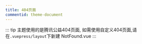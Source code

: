 ```yaml
---
title: 404页面
commentid: theme-document
---
```


::: tip 
主题使用的是腾讯公益404页面,
如需使用自定义404页面,请在`.vuepress/layout`下新建 NotFound.vue
:::


